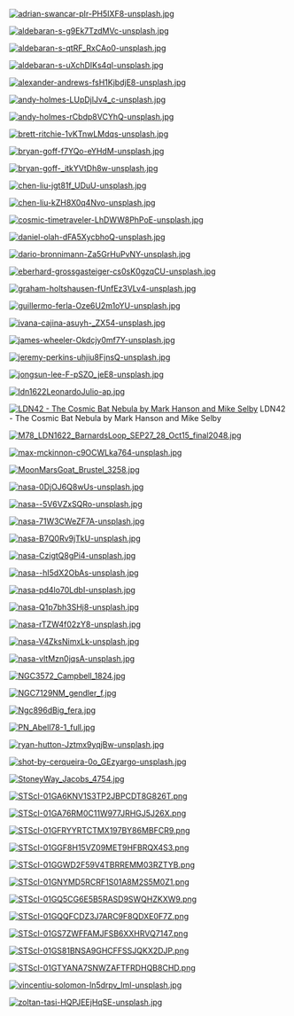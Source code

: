 [![adrian-swancar-pIr-PH5IXF8-unsplash.jpg](adrian-swancar-pIr-PH5IXF8-unsplash.jpg "adrian-swancar-pIr-PH5IXF8-unsplash.jpg")](https://raw.githubusercontent.com/buckmanc/Wallpapers/main/desktop/space/adrian-swancar-pIr-PH5IXF8-unsplash.jpg)

[![aldebaran-s-g9Ek7TzdMVc-unsplash.jpg](aldebaran-s-g9Ek7TzdMVc-unsplash.jpg "aldebaran-s-g9Ek7TzdMVc-unsplash.jpg")](https://raw.githubusercontent.com/buckmanc/Wallpapers/main/desktop/space/aldebaran-s-g9Ek7TzdMVc-unsplash.jpg)

[![aldebaran-s-qtRF_RxCAo0-unsplash.jpg](aldebaran-s-qtRF_RxCAo0-unsplash.jpg "aldebaran-s-qtRF_RxCAo0-unsplash.jpg")](https://raw.githubusercontent.com/buckmanc/Wallpapers/main/desktop/space/aldebaran-s-qtRF_RxCAo0-unsplash.jpg)

[![aldebaran-s-uXchDIKs4qI-unsplash.jpg](aldebaran-s-uXchDIKs4qI-unsplash.jpg "aldebaran-s-uXchDIKs4qI-unsplash.jpg")](https://raw.githubusercontent.com/buckmanc/Wallpapers/main/desktop/space/aldebaran-s-uXchDIKs4qI-unsplash.jpg)

[![alexander-andrews-fsH1KjbdjE8-unsplash.jpg](alexander-andrews-fsH1KjbdjE8-unsplash.jpg "alexander-andrews-fsH1KjbdjE8-unsplash.jpg")](https://raw.githubusercontent.com/buckmanc/Wallpapers/main/desktop/space/alexander-andrews-fsH1KjbdjE8-unsplash.jpg)

[![andy-holmes-LUpDjlJv4_c-unsplash.jpg](andy-holmes-LUpDjlJv4_c-unsplash.jpg "andy-holmes-LUpDjlJv4_c-unsplash.jpg")](https://raw.githubusercontent.com/buckmanc/Wallpapers/main/desktop/space/andy-holmes-LUpDjlJv4_c-unsplash.jpg)

[![andy-holmes-rCbdp8VCYhQ-unsplash.jpg](andy-holmes-rCbdp8VCYhQ-unsplash.jpg "andy-holmes-rCbdp8VCYhQ-unsplash.jpg")](https://raw.githubusercontent.com/buckmanc/Wallpapers/main/desktop/space/andy-holmes-rCbdp8VCYhQ-unsplash.jpg)

[![brett-ritchie-1vKTnwLMdqs-unsplash.jpg](brett-ritchie-1vKTnwLMdqs-unsplash.jpg "brett-ritchie-1vKTnwLMdqs-unsplash.jpg")](https://raw.githubusercontent.com/buckmanc/Wallpapers/main/desktop/space/brett-ritchie-1vKTnwLMdqs-unsplash.jpg)

[![bryan-goff-f7YQo-eYHdM-unsplash.jpg](bryan-goff-f7YQo-eYHdM-unsplash.jpg "bryan-goff-f7YQo-eYHdM-unsplash.jpg")](https://raw.githubusercontent.com/buckmanc/Wallpapers/main/desktop/space/bryan-goff-f7YQo-eYHdM-unsplash.jpg)

[![bryan-goff-_itkYVtDh8w-unsplash.jpg](bryan-goff-_itkYVtDh8w-unsplash.jpg "bryan-goff-_itkYVtDh8w-unsplash.jpg")](https://raw.githubusercontent.com/buckmanc/Wallpapers/main/desktop/space/bryan-goff-_itkYVtDh8w-unsplash.jpg)

[![chen-liu-jgt81f_UDuU-unsplash.jpg](chen-liu-jgt81f_UDuU-unsplash.jpg "chen-liu-jgt81f_UDuU-unsplash.jpg")](https://raw.githubusercontent.com/buckmanc/Wallpapers/main/desktop/space/chen-liu-jgt81f_UDuU-unsplash.jpg)

[![chen-liu-kZH8X0q4Nvo-unsplash.jpg](chen-liu-kZH8X0q4Nvo-unsplash.jpg "chen-liu-kZH8X0q4Nvo-unsplash.jpg")](https://raw.githubusercontent.com/buckmanc/Wallpapers/main/desktop/space/chen-liu-kZH8X0q4Nvo-unsplash.jpg)

[![cosmic-timetraveler-LhDWW8PhPoE-unsplash.jpg](cosmic-timetraveler-LhDWW8PhPoE-unsplash.jpg "cosmic-timetraveler-LhDWW8PhPoE-unsplash.jpg")](https://raw.githubusercontent.com/buckmanc/Wallpapers/main/desktop/space/cosmic-timetraveler-LhDWW8PhPoE-unsplash.jpg)

[![daniel-olah-dFA5XycbhoQ-unsplash.jpg](daniel-olah-dFA5XycbhoQ-unsplash.jpg "daniel-olah-dFA5XycbhoQ-unsplash.jpg")](https://raw.githubusercontent.com/buckmanc/Wallpapers/main/desktop/space/daniel-olah-dFA5XycbhoQ-unsplash.jpg)

[![dario-bronnimann-Za5GrHuPvNY-unsplash.jpg](dario-bronnimann-Za5GrHuPvNY-unsplash.jpg "dario-bronnimann-Za5GrHuPvNY-unsplash.jpg")](https://raw.githubusercontent.com/buckmanc/Wallpapers/main/desktop/space/dario-bronnimann-Za5GrHuPvNY-unsplash.jpg)

[![eberhard-grossgasteiger-cs0sK0gzqCU-unsplash.jpg](eberhard-grossgasteiger-cs0sK0gzqCU-unsplash.jpg "eberhard-grossgasteiger-cs0sK0gzqCU-unsplash.jpg")](https://raw.githubusercontent.com/buckmanc/Wallpapers/main/desktop/space/eberhard-grossgasteiger-cs0sK0gzqCU-unsplash.jpg)

[![graham-holtshausen-fUnfEz3VLv4-unsplash.jpg](graham-holtshausen-fUnfEz3VLv4-unsplash.jpg "graham-holtshausen-fUnfEz3VLv4-unsplash.jpg")](https://raw.githubusercontent.com/buckmanc/Wallpapers/main/desktop/space/graham-holtshausen-fUnfEz3VLv4-unsplash.jpg)

[![guillermo-ferla-Oze6U2m1oYU-unsplash.jpg](guillermo-ferla-Oze6U2m1oYU-unsplash.jpg "guillermo-ferla-Oze6U2m1oYU-unsplash.jpg")](https://raw.githubusercontent.com/buckmanc/Wallpapers/main/desktop/space/guillermo-ferla-Oze6U2m1oYU-unsplash.jpg)

[![ivana-cajina-asuyh-_ZX54-unsplash.jpg](ivana-cajina-asuyh-_ZX54-unsplash.jpg "ivana-cajina-asuyh-_ZX54-unsplash.jpg")](https://raw.githubusercontent.com/buckmanc/Wallpapers/main/desktop/space/ivana-cajina-asuyh-_ZX54-unsplash.jpg)

[![james-wheeler-Okdcjy0mf7Y-unsplash.jpg](james-wheeler-Okdcjy0mf7Y-unsplash.jpg "james-wheeler-Okdcjy0mf7Y-unsplash.jpg")](https://raw.githubusercontent.com/buckmanc/Wallpapers/main/desktop/space/james-wheeler-Okdcjy0mf7Y-unsplash.jpg)

[![jeremy-perkins-uhjiu8FjnsQ-unsplash.jpg](jeremy-perkins-uhjiu8FjnsQ-unsplash.jpg "jeremy-perkins-uhjiu8FjnsQ-unsplash.jpg")](https://raw.githubusercontent.com/buckmanc/Wallpapers/main/desktop/space/jeremy-perkins-uhjiu8FjnsQ-unsplash.jpg)

[![jongsun-lee-F-pSZO_jeE8-unsplash.jpg](jongsun-lee-F-pSZO_jeE8-unsplash.jpg "jongsun-lee-F-pSZO_jeE8-unsplash.jpg")](https://raw.githubusercontent.com/buckmanc/Wallpapers/main/desktop/space/jongsun-lee-F-pSZO_jeE8-unsplash.jpg)

[![ldn1622LeonardoJulio-ap.jpg](ldn1622LeonardoJulio-ap.jpg "ldn1622LeonardoJulio-ap.jpg")](https://raw.githubusercontent.com/buckmanc/Wallpapers/main/desktop/space/ldn1622LeonardoJulio-ap.jpg)

[![LDN42 - The Cosmic Bat Nebula by Mark Hanson and Mike Selby](LDN42_-_the_cosmic_bat_nebula_by_mark_hanson_and_mike_selby.jpg "LDN42 - The Cosmic Bat Nebula by Mark Hanson and Mike Selby")](https://raw.githubusercontent.com/buckmanc/Wallpapers/main/desktop/space/LDN42_-_the_cosmic_bat_nebula_by_mark_hanson_and_mike_selby.jpg)
LDN42 - The Cosmic Bat Nebula by Mark Hanson and Mike Selby

[![M78_LDN1622_BarnardsLoop_SEP27_28_Oct15_final2048.jpg](M78_LDN1622_BarnardsLoop_SEP27_28_Oct15_final2048.jpg "M78_LDN1622_BarnardsLoop_SEP27_28_Oct15_final2048.jpg")](https://raw.githubusercontent.com/buckmanc/Wallpapers/main/desktop/space/M78_LDN1622_BarnardsLoop_SEP27_28_Oct15_final2048.jpg)

[![max-mckinnon-c9OCWLka764-unsplash.jpg](max-mckinnon-c9OCWLka764-unsplash.jpg "max-mckinnon-c9OCWLka764-unsplash.jpg")](https://raw.githubusercontent.com/buckmanc/Wallpapers/main/desktop/space/max-mckinnon-c9OCWLka764-unsplash.jpg)

[![MoonMarsGoat_Brustel_3258.jpg](MoonMarsGoat_Brustel_3258.jpg "MoonMarsGoat_Brustel_3258.jpg")](https://raw.githubusercontent.com/buckmanc/Wallpapers/main/desktop/space/MoonMarsGoat_Brustel_3258.jpg)

[![nasa-0DjOJ6Q8wUs-unsplash.jpg](nasa-0DjOJ6Q8wUs-unsplash.jpg "nasa-0DjOJ6Q8wUs-unsplash.jpg")](https://raw.githubusercontent.com/buckmanc/Wallpapers/main/desktop/space/nasa-0DjOJ6Q8wUs-unsplash.jpg)

[![nasa--5V6VZxSQRo-unsplash.jpg](nasa--5V6VZxSQRo-unsplash.jpg "nasa--5V6VZxSQRo-unsplash.jpg")](https://raw.githubusercontent.com/buckmanc/Wallpapers/main/desktop/space/nasa--5V6VZxSQRo-unsplash.jpg)

[![nasa-71W3CWeZF7A-unsplash.jpg](nasa-71W3CWeZF7A-unsplash.jpg "nasa-71W3CWeZF7A-unsplash.jpg")](https://raw.githubusercontent.com/buckmanc/Wallpapers/main/desktop/space/nasa-71W3CWeZF7A-unsplash.jpg)

[![nasa-B7Q0Rv9jTkU-unsplash.jpg](nasa-B7Q0Rv9jTkU-unsplash.jpg "nasa-B7Q0Rv9jTkU-unsplash.jpg")](https://raw.githubusercontent.com/buckmanc/Wallpapers/main/desktop/space/nasa-B7Q0Rv9jTkU-unsplash.jpg)

[![nasa-CzigtQ8gPi4-unsplash.jpg](nasa-CzigtQ8gPi4-unsplash.jpg "nasa-CzigtQ8gPi4-unsplash.jpg")](https://raw.githubusercontent.com/buckmanc/Wallpapers/main/desktop/space/nasa-CzigtQ8gPi4-unsplash.jpg)

[![nasa--hI5dX2ObAs-unsplash.jpg](nasa--hI5dX2ObAs-unsplash.jpg "nasa--hI5dX2ObAs-unsplash.jpg")](https://raw.githubusercontent.com/buckmanc/Wallpapers/main/desktop/space/nasa--hI5dX2ObAs-unsplash.jpg)

[![nasa-pd4lo70LdbI-unsplash.jpg](nasa-pd4lo70LdbI-unsplash.jpg "nasa-pd4lo70LdbI-unsplash.jpg")](https://raw.githubusercontent.com/buckmanc/Wallpapers/main/desktop/space/nasa-pd4lo70LdbI-unsplash.jpg)

[![nasa-Q1p7bh3SHj8-unsplash.jpg](nasa-Q1p7bh3SHj8-unsplash.jpg "nasa-Q1p7bh3SHj8-unsplash.jpg")](https://raw.githubusercontent.com/buckmanc/Wallpapers/main/desktop/space/nasa-Q1p7bh3SHj8-unsplash.jpg)

[![nasa-rTZW4f02zY8-unsplash.jpg](nasa-rTZW4f02zY8-unsplash.jpg "nasa-rTZW4f02zY8-unsplash.jpg")](https://raw.githubusercontent.com/buckmanc/Wallpapers/main/desktop/space/nasa-rTZW4f02zY8-unsplash.jpg)

[![nasa-V4ZksNimxLk-unsplash.jpg](nasa-V4ZksNimxLk-unsplash.jpg "nasa-V4ZksNimxLk-unsplash.jpg")](https://raw.githubusercontent.com/buckmanc/Wallpapers/main/desktop/space/nasa-V4ZksNimxLk-unsplash.jpg)

[![nasa-vltMzn0jqsA-unsplash.jpg](nasa-vltMzn0jqsA-unsplash.jpg "nasa-vltMzn0jqsA-unsplash.jpg")](https://raw.githubusercontent.com/buckmanc/Wallpapers/main/desktop/space/nasa-vltMzn0jqsA-unsplash.jpg)

[![NGC3572_Campbell_1824.jpg](NGC3572_Campbell_1824.jpg "NGC3572_Campbell_1824.jpg")](https://raw.githubusercontent.com/buckmanc/Wallpapers/main/desktop/space/NGC3572_Campbell_1824.jpg)

[![NGC7129NM_gendler_f.jpg](NGC7129NM_gendler_f.jpg "NGC7129NM_gendler_f.jpg")](https://raw.githubusercontent.com/buckmanc/Wallpapers/main/desktop/space/NGC7129NM_gendler_f.jpg)

[![Ngc896dBig_fera.jpg](Ngc896dBig_fera.jpg "Ngc896dBig_fera.jpg")](https://raw.githubusercontent.com/buckmanc/Wallpapers/main/desktop/space/Ngc896dBig_fera.jpg)

[![PN_Abell78-1_full.jpg](PN_Abell78-1_full.jpg "PN_Abell78-1_full.jpg")](https://raw.githubusercontent.com/buckmanc/Wallpapers/main/desktop/space/PN_Abell78-1_full.jpg)

[![ryan-hutton-Jztmx9yqjBw-unsplash.jpg](ryan-hutton-Jztmx9yqjBw-unsplash.jpg "ryan-hutton-Jztmx9yqjBw-unsplash.jpg")](https://raw.githubusercontent.com/buckmanc/Wallpapers/main/desktop/space/ryan-hutton-Jztmx9yqjBw-unsplash.jpg)

[![shot-by-cerqueira-0o_GEzyargo-unsplash.jpg](shot-by-cerqueira-0o_GEzyargo-unsplash.jpg "shot-by-cerqueira-0o_GEzyargo-unsplash.jpg")](https://raw.githubusercontent.com/buckmanc/Wallpapers/main/desktop/space/shot-by-cerqueira-0o_GEzyargo-unsplash.jpg)

[![StoneyWay_Jacobs_4754.jpg](StoneyWay_Jacobs_4754.jpg "StoneyWay_Jacobs_4754.jpg")](https://raw.githubusercontent.com/buckmanc/Wallpapers/main/desktop/space/StoneyWay_Jacobs_4754.jpg)

[![STScI-01GA6KNV1S3TP2JBPCDT8G826T.png](STScI-01GA6KNV1S3TP2JBPCDT8G826T.png "STScI-01GA6KNV1S3TP2JBPCDT8G826T.png")](https://raw.githubusercontent.com/buckmanc/Wallpapers/main/desktop/space/STScI-01GA6KNV1S3TP2JBPCDT8G826T.png)

[![STScI-01GA76RM0C11W977JRHGJ5J26X.png](STScI-01GA76RM0C11W977JRHGJ5J26X.png "STScI-01GA76RM0C11W977JRHGJ5J26X.png")](https://raw.githubusercontent.com/buckmanc/Wallpapers/main/desktop/space/STScI-01GA76RM0C11W977JRHGJ5J26X.png)

[![STScI-01GFRYYRTCTMX197BY86MBFCR9.png](STScI-01GFRYYRTCTMX197BY86MBFCR9.png "STScI-01GFRYYRTCTMX197BY86MBFCR9.png")](https://raw.githubusercontent.com/buckmanc/Wallpapers/main/desktop/space/STScI-01GFRYYRTCTMX197BY86MBFCR9.png)

[![STScI-01GGF8H15VZ09MET9HFBRQX4S3.png](STScI-01GGF8H15VZ09MET9HFBRQX4S3.png "STScI-01GGF8H15VZ09MET9HFBRQX4S3.png")](https://raw.githubusercontent.com/buckmanc/Wallpapers/main/desktop/space/STScI-01GGF8H15VZ09MET9HFBRQX4S3.png)

[![STScI-01GGWD2F59V4TBRREMM03RZTYB.png](STScI-01GGWD2F59V4TBRREMM03RZTYB.png "STScI-01GGWD2F59V4TBRREMM03RZTYB.png")](https://raw.githubusercontent.com/buckmanc/Wallpapers/main/desktop/space/STScI-01GGWD2F59V4TBRREMM03RZTYB.png)

[![STScI-01GNYMD5RCRF1S01A8M2S5M0Z1.png](STScI-01GNYMD5RCRF1S01A8M2S5M0Z1.png "STScI-01GNYMD5RCRF1S01A8M2S5M0Z1.png")](https://raw.githubusercontent.com/buckmanc/Wallpapers/main/desktop/space/STScI-01GNYMD5RCRF1S01A8M2S5M0Z1.png)

[![STScI-01GQ5CG6E5B5RASD9SWQHZKXW9.png](STScI-01GQ5CG6E5B5RASD9SWQHZKXW9.png "STScI-01GQ5CG6E5B5RASD9SWQHZKXW9.png")](https://raw.githubusercontent.com/buckmanc/Wallpapers/main/desktop/space/STScI-01GQ5CG6E5B5RASD9SWQHZKXW9.png)

[![STScI-01GQQFCDZ3J7ARC9F8QDXE0F7Z.png](STScI-01GQQFCDZ3J7ARC9F8QDXE0F7Z.png "STScI-01GQQFCDZ3J7ARC9F8QDXE0F7Z.png")](https://raw.githubusercontent.com/buckmanc/Wallpapers/main/desktop/space/STScI-01GQQFCDZ3J7ARC9F8QDXE0F7Z.png)

[![STScI-01GS7ZWFFAMJFSB6XXHRVQ7147.png](STScI-01GS7ZWFFAMJFSB6XXHRVQ7147.png "STScI-01GS7ZWFFAMJFSB6XXHRVQ7147.png")](https://raw.githubusercontent.com/buckmanc/Wallpapers/main/desktop/space/STScI-01GS7ZWFFAMJFSB6XXHRVQ7147.png)

[![STScI-01GS81BNSA9GHCFFSSJQKX2DJP.png](STScI-01GS81BNSA9GHCFFSSJQKX2DJP.png "STScI-01GS81BNSA9GHCFFSSJQKX2DJP.png")](https://raw.githubusercontent.com/buckmanc/Wallpapers/main/desktop/space/STScI-01GS81BNSA9GHCFFSSJQKX2DJP.png)

[![STScI-01GTYANA7SNWZAFTFRDHQB8CHD.png](STScI-01GTYANA7SNWZAFTFRDHQB8CHD.png "STScI-01GTYANA7SNWZAFTFRDHQB8CHD.png")](https://raw.githubusercontent.com/buckmanc/Wallpapers/main/desktop/space/STScI-01GTYANA7SNWZAFTFRDHQB8CHD.png)

[![vincentiu-solomon-ln5drpv_ImI-unsplash.jpg](vincentiu-solomon-ln5drpv_ImI-unsplash.jpg "vincentiu-solomon-ln5drpv_ImI-unsplash.jpg")](https://raw.githubusercontent.com/buckmanc/Wallpapers/main/desktop/space/vincentiu-solomon-ln5drpv_ImI-unsplash.jpg)

[![zoltan-tasi-HQPJEEjHqSE-unsplash.jpg](zoltan-tasi-HQPJEEjHqSE-unsplash.jpg "zoltan-tasi-HQPJEEjHqSE-unsplash.jpg")](https://raw.githubusercontent.com/buckmanc/Wallpapers/main/desktop/space/zoltan-tasi-HQPJEEjHqSE-unsplash.jpg)

